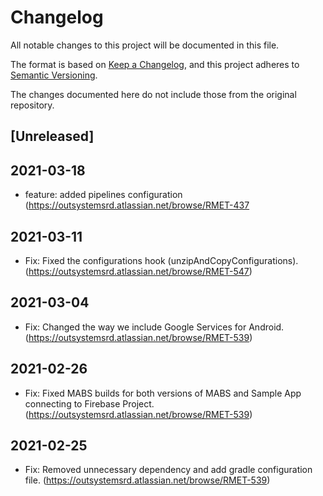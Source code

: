 # Changelog
All notable changes to this project will be documented in this file.

The format is based on [Keep a Changelog](https://keepachangelog.com/en/1.0.0/),
and this project adheres to [Semantic Versioning](https://semver.org/spec/v2.0.0.html).

The changes documented here do not include those from the original repository.

## [Unreleased]

## 2021-03-18
- feature: added pipelines configuration (https://outsystemsrd.atlassian.net/browse/RMET-437
## 2021-03-11
- Fix: Fixed the configurations hook (unzipAndCopyConfigurations). (https://outsystemsrd.atlassian.net/browse/RMET-547)

## 2021-03-04
- Fix: Changed the way we include Google Services for Android. (https://outsystemsrd.atlassian.net/browse/RMET-539)

## 2021-02-26
- Fix: Fixed MABS builds for both versions of MABS and Sample App connecting to Firebase Project. (https://outsystemsrd.atlassian.net/browse/RMET-539)

## 2021-02-25
- Fix: Removed unnecessary dependency and add gradle configuration file. (https://outsystemsrd.atlassian.net/browse/RMET-539)
